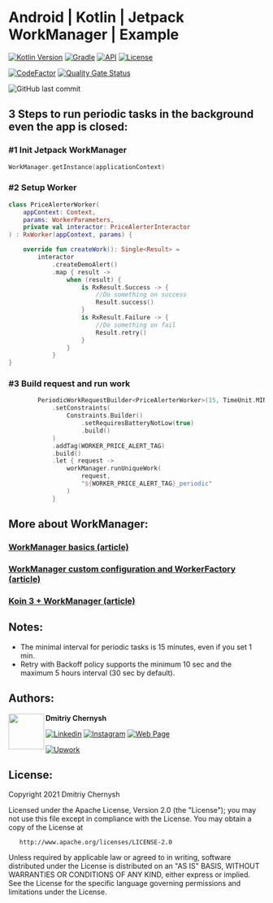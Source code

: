# Android | Kotlin | Jetpack WorkManager | Example

[![Kotlin Version](https://img.shields.io/badge/kotlin-1.6.10-blue.svg?style=for-the-badge)](http://kotlinlang.org/)
[![Gradle](https://img.shields.io/badge/gradle-7.2-blue.svg?style=for-the-badge)](https://lv.binarybabel.org/catalog/gradle/latest)
[![API](https://img.shields.io/badge/API-23%2B-blue.svg?style=for-the-badge)](https://android-arsenal.com/api?level=23)
[![License](https://img.shields.io/badge/license-Apache%202.0-blue.svg?style=for-the-badge)](http://www.apache.org/licenses/LICENSE-2.0)

[![CodeFactor](https://www.codefactor.io/repository/github/mobiledevpro/jetpack-workmanager-example/badge)](https://www.codefactor.io/repository/github/mobiledevpro/jetpack-workmanager-example)
[![Quality Gate Status](https://sonarcloud.io/api/project_badges/measure?project=mobiledevpro_Jetpack-WorkManager-Example&metric=alert_status)](https://sonarcloud.io/summary/new_code?id=mobiledevpro_Jetpack-WorkManager-Example)

![GitHub last commit](https://img.shields.io/github/last-commit/mobiledevpro/Jetpack-WorkManager-Example?color=red&style=for-the-badge)

## 3 Steps to run periodic tasks in the background even the app is closed:

### #1 Init Jetpack WorkManager 

```kotlin
WorkManager.getInstance(applicationContext)
```

### #2 Setup Worker 

```kotlin
class PriceAlerterWorker(
    appContext: Context,
    params: WorkerParameters,
    private val interactor: PriceAlerterInteractor
) : RxWorker(appContext, params) {

    override fun createWork(): Single<Result> =
        interactor
            .createDemoAlert()
            .map { result ->
                when (result) {
                    is RxResult.Success -> {
                        //Do something on success
                        Result.success()
                    }
                    is RxResult.Failure -> {
                        //Do something on fail
                        Result.retry()
                    }
                }
            }
}

```

### #3 Build request and run work

```kotlin
        PeriodicWorkRequestBuilder<PriceAlerterWorker>(15, TimeUnit.MINUTES)
            .setConstraints(
                Constraints.Builder()
                    .setRequiresBatteryNotLow(true)
                    .build()
            )
            .addTag(WORKER_PRICE_ALERT_TAG)
            .build()
            .let { request ->
                workManager.runUniqueWork(
                    request,
                    "${WORKER_PRICE_ALERT_TAG}_periodic"
                )
            }
```


## More about WorkManager: 

### [WorkManager basics (article)](https://medium.com/androiddevelopers/workmanager-basics-beba51e94048)

### [WorkManager custom configuration and WorkerFactory (article)](https://medium.com/androiddevelopers/customizing-workmanager-fundamentals-fdaa17c46dd2)

### [Koin 3 + WorkManager (article)](https://medium.com/koin-developers/whats-next-with-koin-2-2-3-0-releases-6c5464ae5e3d)

## Notes:

+ The minimal interval for periodic tasks is 15 minutes, even if you set 1 min.
+ Retry with Backoff policy supports the minimum 10 sec and the maximum 5 hours interval (30 sec by
  default).

## Authors:

<a href="https://www.instagram.com/mobiledevpro/" target="_blank">
  <img src="https://s.gravatar.com/avatar/72c649d298a8f0f088fd0850e19b9147?s=400" width="70" align="left">
</a>

**Dmitriy Chernysh**

  [![Linkedin](https://img.shields.io/badge/-linkedin-0A66C2?logo=linkedin&style=for-the-badge&logoColor=white)](https://www.linkedin.com/in/dmitriychernysh/)
  [![Instagram](https://img.shields.io/badge/-instagram-E4405F?&logo=instagram&message=instagram&style=for-the-badge&logoColor=white&label=dev+stories+on)](https://www.instagram.com/mobiledevpro/)
  [![Web Page](https://img.shields.io/badge/-4285F4?label=www.mobile-dev.pro&logo=googlechrome&style=for-the-badge&logoColor=white)](http://www.mobile-dev.pro/)
  
  [![Upwork](https://img.shields.io/badge/-upwork-brightgreen?logo=upwork&message=Upwork&label=hire+me+on&style=for-the-badge&logoColor=white)](https://www.upwork.com/freelancers/~01fb21586ed544f07b)

## License:

   Copyright 2021 Dmitriy Chernysh

   Licensed under the Apache License, Version 2.0 (the "License");
   you may not use this file except in compliance with the License.
   You may obtain a copy of the License at

       http://www.apache.org/licenses/LICENSE-2.0

   Unless required by applicable law or agreed to in writing, software
   distributed under the License is distributed on an "AS IS" BASIS,
   WITHOUT WARRANTIES OR CONDITIONS OF ANY KIND, either express or implied.
   See the License for the specific language governing permissions and
   limitations under the License.
